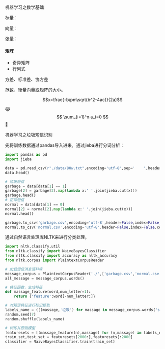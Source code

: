 机器学习之数学基础

标量：

向量：

张量：

#### 矩阵

- 奇异矩阵
- 行列式

方差、标准差、协方差

范数，衡量向量或矩阵的大小。

$$x=\frac{-b\pm\sqrt{b^2-4ac}}{2a}$$

:joy_cat:
$$
\sum_{i=1}^n a_i=0
$$
:apple:

机器学习之垃圾短信识别

先将训练数据通过pandas导入进来，通过jieba进行分词分析：

```python
import pandas as pd
import jieba

data = pd.read_csv(r"./data/80w.txt",encoding='utf-8',sep='    ',header=None)
data.head()

# 垃圾短信
garbage = data[data[1] == 1]
garbage[2] = garbage[2].map(lambda x:' '.join(jieba.cut(x)))
garbage.head()
# 正常短信
normal = data[data[1] == 0]
normal[2] = normal[2].map(lambda x:' '.join(jieba.cut(x)))
normal.head()

garbage.to_csv('garbage.csv',encoding='utf-8',header=False,index=False,columns=[2])
normal.to_csv('normal.csv',encoding='utf-8',header=False,index=False,columns=[2])

```

通过自然语言处理库NLTK来进行分类处理。

```python
import nltk.classify.util
from nltk.classify import NaiveBayesClassifier
from nltk.classify import accuracy as nltk_accuracy
from nltk.corpus import PlaintextCorpusReader

# 加载短信消息语料库
message_corpus = PlaintextCorpusReader('./',['garbage.csv','normal.csv'])
all_message = message_corpus.words()

# 特征函数，生成特征
def massage_feature(word,num_letter=1):
    return {'feature':word[-num_letter:]}

# 对短信特征进行标记提取
labels_name = ([(massage,'垃圾') for massage in message_corpus.words('soam.csv')]+[(massage,'正常') for massage in message_corpus.words('normal.csv')])
random.seed(7)
random.shuffle(labels_name)

# 训练并预测模型
featuresets = [(massage_feature(n),massage) for (n,massage) in labels_name]
train_set,test_set = featuresets[2000:],featuresets[:2000]
classifier = NaiveBayesClassifier.train(train_set)
```


